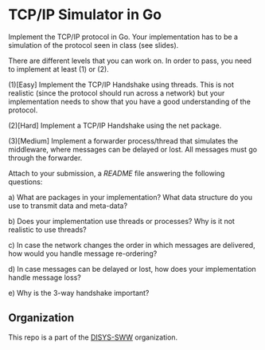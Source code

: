# TCP/IP Simulator in Go


Implement the TCP/IP protocol in Go. Your implementation has to be a simulation of the protocol seen in class (see slides).

There are different levels that you can work on. In order to pass, you need to implement at least (1) or (2).



(1)[Easy] Implement the TCP/IP Handshake using threads. This is not realistic (since the protocol should run across a network) but your implementation needs to show that you have a good understanding of the protocol. 

(2)[Hard] Implement a TCP/IP Handshake using the net package.

(3)[Medium] Implement a forwarder process/thread that simulates the middleware, where messages can be delayed or lost. All messages must go through the forwarder.	    



Attach to your submission, a *README* file answering the following questions:

a) What are packages in your implementation? What data structure do you use to transmit data and meta-data?

b) Does your implementation use threads or processes? Why is it not realistic to use threads?

c) In case the network changes the order in which messages are delivered, how would you handle message re-ordering?

d) In case messages can be delayed or lost, how does your implementation handle message loss?

e) Why is the 3-way handshake important?


## Organization
This repo is a part of the [DISYS-SWW](https://github.com/DISYS-SWW) organization.
